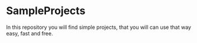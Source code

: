 # SampleProjects

In this repository you will find simple projects, that you will can use that way easy, fast and free.